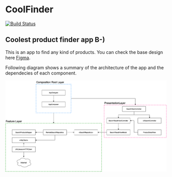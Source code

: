 # CoolFinder

[![Build Status](https://app.travis-ci.com/zgluis/CoolFinder.svg?branch=main)](https://app.travis-ci.com/zgluis/CoolFinder)

## Coolest product finder app B-)

This is an app to find any kind of products. You can check the base design here [Figma](https://www.figma.com/file/UeCItc76JhwsCoCTfbusrz/Untitled?node-id=0%3A1).

Following diagram shows a summary of the architecture of the app and the dependecies of each component.

![Dependency Diagram](CoolFinderDependencyDiagram.png?raw=true "Dependency Diagram")

